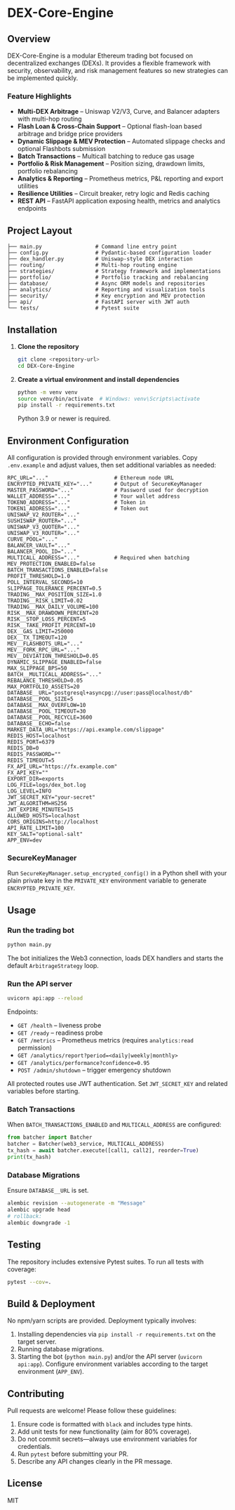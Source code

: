 # DEX-Core-Engine

## Overview

DEX-Core-Engine is a modular Ethereum trading bot focused on decentralized exchanges (DEXs). It provides a flexible framework with security, observability, and risk management features so new strategies can be implemented quickly.

### Feature Highlights
- **Multi-DEX Arbitrage** – Uniswap V2/V3, Curve, and Balancer adapters with multi-hop routing
- **Flash Loan & Cross-Chain Support** – Optional flash-loan based arbitrage and bridge price providers
- **Dynamic Slippage & MEV Protection** – Automated slippage checks and optional Flashbots submission
- **Batch Transactions** – Multicall batching to reduce gas usage
- **Portfolio & Risk Management** – Position sizing, drawdown limits, portfolio rebalancing
- **Analytics & Reporting** – Prometheus metrics, P&L reporting and export utilities
- **Resilience Utilities** – Circuit breaker, retry logic and Redis caching
- **REST API** – FastAPI application exposing health, metrics and analytics endpoints

## Project Layout
```
├── main.py                 # Command line entry point
├── config.py               # Pydantic-based configuration loader
├── dex_handler.py          # Uniswap‑style DEX interaction
├── routing/                # Multi-hop routing engine
├── strategies/             # Strategy framework and implementations
├── portfolio/              # Portfolio tracking and rebalancing
├── database/               # Async ORM models and repositories
├── analytics/              # Reporting and visualization tools
├── security/               # Key encryption and MEV protection
├── api/                    # FastAPI server with JWT auth
└── tests/                  # Pytest suite
```

## Installation
1. **Clone the repository**
   ```bash
   git clone <repository-url>
   cd DEX-Core-Engine
   ```
2. **Create a virtual environment and install dependencies**
   ```bash
   python -m venv venv
   source venv/bin/activate  # Windows: venv\Scripts\activate
   pip install -r requirements.txt
   ```
   Python 3.9 or newer is required.

## Environment Configuration
All configuration is provided through environment variables. Copy `.env.example` and adjust values, then set additional variables as needed:

```
RPC_URL="..."                     # Ethereum node URL
ENCRYPTED_PRIVATE_KEY="..."       # Output of SecureKeyManager
MASTER_PASSWORD="..."             # Password used for decryption
WALLET_ADDRESS="..."              # Your wallet address
TOKEN0_ADDRESS="..."              # Token in
TOKEN1_ADDRESS="..."              # Token out
UNISWAP_V2_ROUTER="..."
SUSHISWAP_ROUTER="..."
UNISWAP_V3_QUOTER="..."
UNISWAP_V3_ROUTER="..."
CURVE_POOL="..."
BALANCER_VAULT="..."
BALANCER_POOL_ID="..."
MULTICALL_ADDRESS="..."           # Required when batching
MEV_PROTECTION_ENABLED=false
BATCH_TRANSACTIONS_ENABLED=false
PROFIT_THRESHOLD=1.0
POLL_INTERVAL_SECONDS=10
SLIPPAGE_TOLERANCE_PERCENT=0.5
TRADING__MAX_POSITION_SIZE=1.0
TRADING__RISK_LIMIT=0.02
TRADING__MAX_DAILY_VOLUME=100
RISK__MAX_DRAWDOWN_PERCENT=20
RISK__STOP_LOSS_PERCENT=5
RISK__TAKE_PROFIT_PERCENT=10
DEX__GAS_LIMIT=250000
DEX__TX_TIMEOUT=120
MEV__FLASHBOTS_URL="..."
MEV__FORK_RPC_URL="..."
MEV__DEVIATION_THRESHOLD=0.05
DYNAMIC_SLIPPAGE_ENABLED=false
MAX_SLIPPAGE_BPS=50
BATCH__MULTICALL_ADDRESS="..."
REBALANCE_THRESHOLD=0.05
MAX_PORTFOLIO_ASSETS=20
DATABASE__URL="postgresql+asyncpg://user:pass@localhost/db"
DATABASE__POOL_SIZE=5
DATABASE__MAX_OVERFLOW=10
DATABASE__POOL_TIMEOUT=30
DATABASE__POOL_RECYCLE=3600
DATABASE__ECHO=false
MARKET_DATA_URL="https://api.example.com/slippage"
REDIS_HOST=localhost
REDIS_PORT=6379
REDIS_DB=0
REDIS_PASSWORD=""
REDIS_TIMEOUT=5
FX_API_URL="https://fx.example.com"
FX_API_KEY=""
EXPORT_DIR=exports
LOG_FILE=logs/dex_bot.log
LOG_LEVEL=INFO
JWT_SECRET_KEY="your-secret"
JWT_ALGORITHM=HS256
JWT_EXPIRE_MINUTES=15
ALLOWED_HOSTS=localhost
CORS_ORIGINS=http://localhost
API_RATE_LIMIT=100
KEY_SALT="optional-salt"
APP_ENV=dev
```

### SecureKeyManager
Run `SecureKeyManager.setup_encrypted_config()` in a Python shell with your plain private key in the `PRIVATE_KEY` environment variable to generate `ENCRYPTED_PRIVATE_KEY`.

## Usage
### Run the trading bot
```bash
python main.py
```
The bot initializes the Web3 connection, loads DEX handlers and starts the default `ArbitrageStrategy` loop.

### Run the API server
```bash
uvicorn api:app --reload
```
Endpoints:
- `GET /health` – liveness probe
- `GET /ready` – readiness probe
- `GET /metrics` – Prometheus metrics (requires `analytics:read` permission)
- `GET /analytics/report?period=<daily|weekly|monthly>`
- `GET /analytics/performance?confidence=0.95`
- `POST /admin/shutdown` – trigger emergency shutdown

All protected routes use JWT authentication. Set `JWT_SECRET_KEY` and related variables before starting.

### Batch Transactions
When `BATCH_TRANSACTIONS_ENABLED` and `MULTICALL_ADDRESS` are configured:
```python
from batcher import Batcher
batcher = Batcher(web3_service, MULTICALL_ADDRESS)
tx_hash = await batcher.execute([call1, call2], reorder=True)
print(tx_hash)
```

### Database Migrations
Ensure `DATABASE__URL` is set.
```bash
alembic revision --autogenerate -m "Message"
alembic upgrade head
# rollback:
alembic downgrade -1
```

## Testing
The repository includes extensive Pytest suites. To run all tests with coverage:
```bash
pytest --cov=.
```

## Build & Deployment
No npm/yarn scripts are provided. Deployment typically involves:
1. Installing dependencies via `pip install -r requirements.txt` on the target server.
2. Running database migrations.
3. Starting the bot (`python main.py`) and/or the API server (`uvicorn api:app`).
Configure environment variables according to the target environment (`APP_ENV`).

## Contributing
Pull requests are welcome! Please follow these guidelines:
1. Ensure code is formatted with `black` and includes type hints.
2. Add unit tests for new functionality (aim for 80% coverage).
3. Do not commit secrets—always use environment variables for credentials.
4. Run `pytest` before submitting your PR.
5. Describe any API changes clearly in the PR message.

## License
MIT
